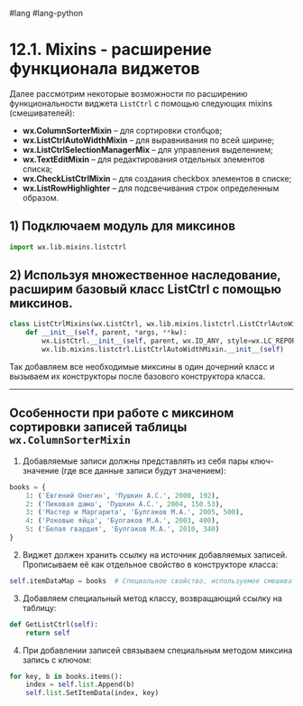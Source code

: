#lang #lang-python 

# 12.1. Mixins - расширение функционала виджетов

Далее рассмотрим некоторые возможности по расширению функциональности виджета `ListCtrl` с помощью следующих mixins (смешивателей):

- **wx.ColumnSorterMixin** – для сортировки столбцов;
- **wx.ListCtrlAutoWidthMixin** – для выравнивания по всей ширине;
- **wx.ListCtrlSelectionManagerMix** – для управления выделением;
- **wx.TextEditMixin** – для редактирования отдельных элементов списка;
- **wx.CheckListCtrlMixin** – для создания checkbox элементов в списке;
- **wx.ListRowHighlighter** – для подсвечивания строк определенным образом.

## 1) Подключаем модуль для миксинов

```python
import wx.lib.mixins.listctrl
```

## 2) Используя множественное наследование, расширим базовый класс ListCtrl с помощью миксинов.

```python
class ListCtrlMixins(wx.ListCtrl, wx.lib.mixins.listctrl.ListCtrlAutoWidthMixin):
    def __init__(self, parent, *args, **kw):
        wx.ListCtrl.__init__(self, parent, wx.ID_ANY, style=wx.LC_REPORT)  # Сначала вызываем конструктор основного класса, который хотим расширить.
        wx.lib.mixins.listctrl.ListCtrlAutoWidthMixin.__init__(self)        # Затем конструктор миксина
```

Так добавляем все необходимые миксины в один дочерний класс и вызываем их конструкторы после базового конструктора класса.

---

## Особенности при работе с миксином сортировки записей таблицы `wx.ColumnSorterMixin` 

1) Добавляемые записи должны представлять из себя пары ключ-значение (где все данные записи будут значением):
```python
books = {
    1: ('Евгений Онегин', 'Пушкин А.С.', 2000, 192),
    2: ('Пиковая дама', 'Пушкин А.С.', 2004, 150.53),
    3: ('Мастер и Маргарита', 'Булгаков М.А.', 2005, 500),
    4: ('Роковые яйца', 'Булгаков М.А.', 2003, 400),
    5: ('Белая гвардия', 'Булгаков М.А.', 2010, 340)
}
```

2) Виджет должен хранить ссылку на источник добавляемых записей. Прописываем её как отдельное свойство в конструкторе класса:
```python
self.itemDataMap = books  # Специальное свойство, используемое смешивателем
```

3) Добавляем специальный метод классу, возвращающий ссылку на таблицу:
```python
def GetListCtrl(self):
    return self
```

4) При добавлении записей связываем специальным методом миксина запись с ключом:
```python
for key, b in books.items():
    index = self.list.Append(b)
    self.list.SetItemData(index, key)
```

